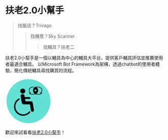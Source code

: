 # 扶老2.0小幫手
> 找飯店？Trivago　　
>> 找機票？Sky Scanner
>>> 找輔具？扶老二

扶老2.0小幫手是一個以輔具為中心的輔具大平台，提供客戶輔具評估並推薦使用者最適合輔具。
以Microsoft Bot Framework為架構，透過chatbot的使用者體驗，簡化傳統輔具尋找購買的流程。 

![Sample Outcome](Images/flower.png)

歡迎來試看看[扶老2.0小幫手](https://www.facebook.com/FlowerAssistant/)！
